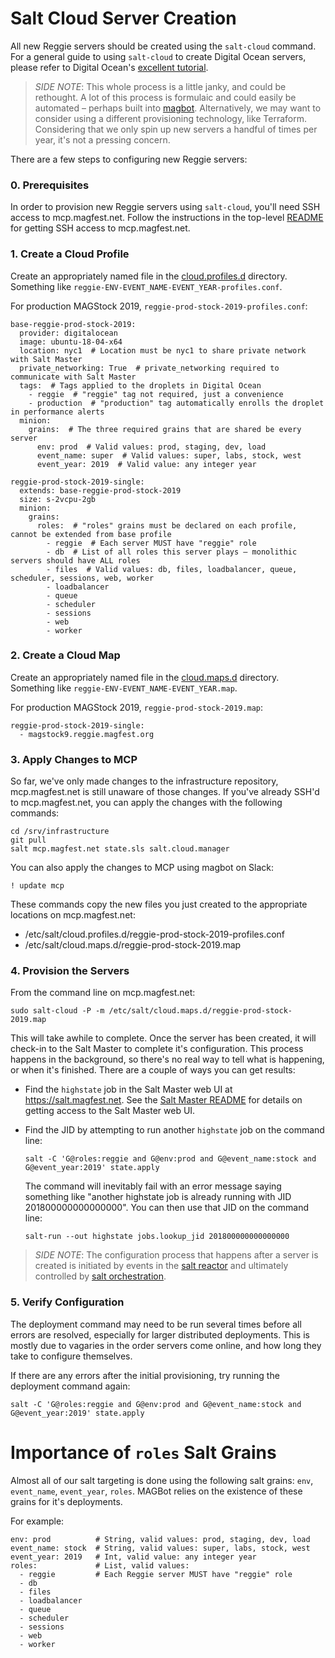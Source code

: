 # Salt Cloud Server Creation

All new Reggie servers should be created using the `salt-cloud` command.
For a general guide to using `salt-cloud` to create Digital Ocean servers,
please refer to Digital Ocean's [excellent tutorial](https://www.digitalocean.com/community/tutorials/saltstack-infrastructure-configuring-salt-cloud-to-spin-up-digitalocean-resources).

> *SIDE NOTE*: This whole process is a little janky, and could be rethought.
> A lot of this process is formulaic and could easily be automated – perhaps
> built into [magbot](https://github.com/magfest/magbot). Alternatively, we
> may want to consider using a different provisioning technology, like
> Terraform. Considering that we only spin up new servers a handful of times
> per year, it's not a pressing concern.

There are a few steps to configuring new Reggie servers:


### 0. Prerequisites

In order to provision new Reggie servers using `salt-cloud`, you'll need SSH
access to mcp.magfest.net. Follow the instructions in the top-level
[README](README.md) for getting SSH access to mcp.magfest.net.


### 1. Create a Cloud Profile

Create an appropriately named file in the
[cloud.profiles.d](magfest_state/salt/cloud/files/cloud.profiles.d)
directory. Something like `reggie-ENV-EVENT_NAME-EVENT_YEAR-profiles.conf`.

For production MAGStock 2019, `reggie-prod-stock-2019-profiles.conf`:
```
base-reggie-prod-stock-2019:
  provider: digitalocean
  image: ubuntu-18-04-x64
  location: nyc1  # Location must be nyc1 to share private network with Salt Master
  private_networking: True  # private_networking required to communicate with Salt Master
  tags:  # Tags applied to the droplets in Digital Ocean
    - reggie  # "reggie" tag not required, just a convenience
    - production  # "production" tag automatically enrolls the droplet in performance alerts
  minion:
    grains:  # The three required grains that are shared be every server
      env: prod  # Valid values: prod, staging, dev, load
      event_name: super  # Valid values: super, labs, stock, west
      event_year: 2019  # Valid value: any integer year

reggie-prod-stock-2019-single:
  extends: base-reggie-prod-stock-2019
  size: s-2vcpu-2gb
  minion:
    grains:
      roles:  # "roles" grains must be declared on each profile, cannot be extended from base profile
        - reggie  # Each server MUST have "reggie" role
        - db  # List of all roles this server plays – monolithic servers should have ALL roles
        - files  # Valid values: db, files, loadbalancer, queue, scheduler, sessions, web, worker
        - loadbalancer
        - queue
        - scheduler
        - sessions
        - web
        - worker
```


### 2. Create a Cloud Map

Create an appropriately named file in the
[cloud.maps.d](magfest_state/salt/cloud/files/cloud.maps.d)
directory. Something like `reggie-ENV-EVENT_NAME-EVENT_YEAR.map`.

For production MAGStock 2019, `reggie-prod-stock-2019.map`:
```
reggie-prod-stock-2019-single:
  - magstock9.reggie.magfest.org
```


### 3. Apply Changes to MCP

So far, we've only made changes to the infrastructure repository,
mcp.magfest.net is still unaware of those changes. If you've already
SSH'd to mcp.magfest.net, you can apply the changes with the following
commands:
```
cd /srv/infrastructure
git pull
salt mcp.magfest.net state.sls salt.cloud.manager
```

You can also apply the changes to MCP using magbot on Slack:
```
! update mcp
```

These commands copy the new files you just created to the appropriate
locations on mcp.magfest.net:

- /etc/salt/cloud.profiles.d/reggie-prod-stock-2019-profiles.conf
- /etc/salt/cloud.maps.d/reggie-prod-stock-2019.map


### 4. Provision the Servers

From the command line on mcp.magfest.net:
```
sudo salt-cloud -P -m /etc/salt/cloud.maps.d/reggie-prod-stock-2019.map
```

This will take awhile to complete. Once the server has been created, it will
check-in to the Salt Master to complete it's configuration. This process
happens in the background, so there's no real way to tell what is happening,
or when it's finished. There are a couple of ways you can get results:

* Find the `highstate` job in the Salt Master web UI at https://salt.magfest.net.
  See the [Salt Master README](magfest_state/salt/master/README.md) for details
  on getting access to the Salt Master web UI.
* Find the JID by attempting to run another `highstate` job on the command line:
  ```
  salt -C 'G@roles:reggie and G@env:prod and G@event_name:stock and G@event_year:2019' state.apply
  ```

  The command will inevitably fail with an error message saying something like
  "another highstate job is already running with JID 201800000000000000". You
  can then use that JID on the command line:
  ```
  salt-run --out highstate jobs.lookup_jid 201800000000000000
  ```

> *SIDE NOTE*: The configuration process that happens after a server is
> created is initiated by events in the [salt reactor](magfest_state/salt/reactor)
> and ultimately controlled by [salt orchestration](magfest_state/salt/orchestration).


### 5. Verify Configuration

The deployment command may need to be run several times before all errors
are resolved, especially for larger distributed deployments. This is mostly
due to vagaries in the order servers come online, and how long they
take to configure themselves.

If there are any errors after the initial provisioning, try running the
deployment command again:
```
salt -C 'G@roles:reggie and G@env:prod and G@event_name:stock and G@event_year:2019' state.apply
```


# Importance of `roles` Salt Grains

Almost all of our salt targeting is done using the following salt grains:
`env`, `event_name`, `event_year`, `roles`.  MAGBot relies on the existence
of these grains for it's deployments.

For example:
```
env: prod          # String, valid values: prod, staging, dev, load
event_name: stock  # String, valid values: super, labs, stock, west
event_year: 2019   # Int, valid value: any integer year
roles:             # List, valid values:
  - reggie         # Each Reggie server MUST have "reggie" role
  - db
  - files
  - loadbalancer
  - queue
  - scheduler
  - sessions
  - web
  - worker
```
